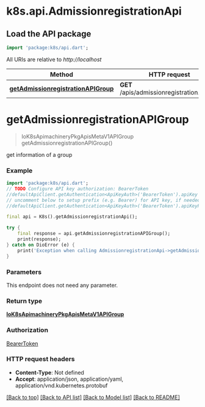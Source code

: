 # k8s.api.AdmissionregistrationApi

## Load the API package
```dart
import 'package:k8s/api.dart';
```

All URIs are relative to *http://localhost*

Method | HTTP request | Description
------------- | ------------- | -------------
[**getAdmissionregistrationAPIGroup**](AdmissionregistrationApi.md#getadmissionregistrationapigroup) | **GET** /apis/admissionregistration.k8s.io/ | 


# **getAdmissionregistrationAPIGroup**
> IoK8sApimachineryPkgApisMetaV1APIGroup getAdmissionregistrationAPIGroup()



get information of a group

### Example
```dart
import 'package:k8s/api.dart';
// TODO Configure API key authorization: BearerToken
//defaultApiClient.getAuthentication<ApiKeyAuth>('BearerToken').apiKey = 'YOUR_API_KEY';
// uncomment below to setup prefix (e.g. Bearer) for API key, if needed
//defaultApiClient.getAuthentication<ApiKeyAuth>('BearerToken').apiKeyPrefix = 'Bearer';

final api = K8s().getAdmissionregistrationApi();

try {
    final response = api.getAdmissionregistrationAPIGroup();
    print(response);
} catch on DioError (e) {
    print('Exception when calling AdmissionregistrationApi->getAdmissionregistrationAPIGroup: $e\n');
}
```

### Parameters
This endpoint does not need any parameter.

### Return type

[**IoK8sApimachineryPkgApisMetaV1APIGroup**](IoK8sApimachineryPkgApisMetaV1APIGroup.md)

### Authorization

[BearerToken](../README.md#BearerToken)

### HTTP request headers

 - **Content-Type**: Not defined
 - **Accept**: application/json, application/yaml, application/vnd.kubernetes.protobuf

[[Back to top]](#) [[Back to API list]](../README.md#documentation-for-api-endpoints) [[Back to Model list]](../README.md#documentation-for-models) [[Back to README]](../README.md)

